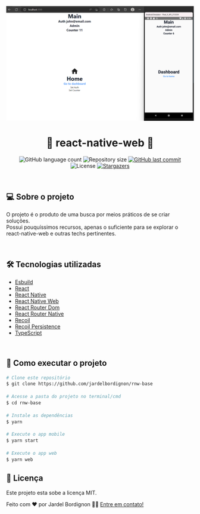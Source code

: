 <div align="center">
  <img alt="react-native-web example apps" src="./assets/rnw-base.png" />
</div>

<h1 align="center"> 
	🚀 react-native-web 🚀
</h2>

<p align="center">
  <img alt="GitHub language count" src="https://img.shields.io/github/languages/count/jardelbordignon/rnw-base?color=%2304D361">

  <img alt="Repository size" src="https://img.shields.io/github/repo-size/jardelbordignon/rnw-base">
  
  <a href="https://github.com/jardelbordignon/rnw-base/commits/master">
    <img alt="GitHub last commit" src="https://img.shields.io/github/last-commit/jardelbordignon/rnw-base">
  </a>

  <img alt="License" src="https://img.shields.io/badge/license-MIT-brightgreen">
   <a href="https://github.com/jardelbordignon/rnw-base/stargazers">
    <img alt="Stargazers" src="https://img.shields.io/github/stars/jardelbordignon/rnw-base?style=social">
  </a>
</p>

<br/>

## 💻 Sobre o projeto

O projeto é o produto de uma busca por meios práticos de se criar soluções.<br/>
Possui pouquíssimos recursos, apenas o suficiente para se explorar o react-native-web e outras techs pertinentes.

<br/>

## 🛠 Tecnologias utilizadas

- [Esbuild][esbuild]
- [React][reactjs]
- [React Native][rn]
- [React Native Web][rnw]
- [React Router Dom][rrd]
- [React Router Native][rrn]
- [Recoil][recoil]
- [Recoil Persistence][recoil-persistence]
- [TypeScript][typescript]

<br/>

## 🚀 Como executar o projeto

```bash
# Clone este repositório
$ git clone https://github.com/jardelbordignon/rnw-base

# Acesse a pasta do projeto no terminal/cmd
$ cd rnw-base

# Instale as dependências
$ yarn

# Execute o app mobile 
$ yarn start

# Execute o app web
$ yarn web
```

## 📝 Licença

Este projeto esta sobe a licença MIT.

Feito com ❤️ por Jardel Bordignon 👋🏽 [Entre em contato!](https://www.linkedin.com/in/tgmarinho/)

[typescript]: https://www.typescriptlang.org/
[reactjs]: https://reactjs.org
[esbuild]: https://esbuild.github.io/
[rn]: https://facebook.github.io/react-native/
[rnw]: https://necolas.github.io/react-native-web/
[recoil]: https://recoiljs.org/
[recoil-persistence]: https://github.com/davwheat/recoil-persistence/
[rrd]: https://www.npmjs.com/package/react-router-dom/
[rrn]: https://www.npmjs.com/package/react-router-native/
[yarn]: https://yarnpkg.com/
[vscode]: https://code.visualstudio.com/
[vceditconfig]: https://marketplace.visualstudio.com/items?itemName=EditorConfig.EditorConfig
[license]: https://opensource.org/licenses/MIT
[vceslint]: https://marketplace.visualstudio.com/items?itemName=dbaeumer.vscode-eslint
[prettier]: https://marketplace.visualstudio.com/items?itemName=esbenp.prettier-vscode